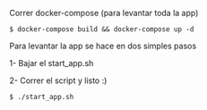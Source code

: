 Correr docker-compose (para levantar toda la app)
```
$ docker-compose build && docker-compose up -d
```

Para levantar la app se hace en dos simples pasos

1- Bajar el start_app.sh

2- Correr el script y listo :)

```
$ ./start_app.sh
```
